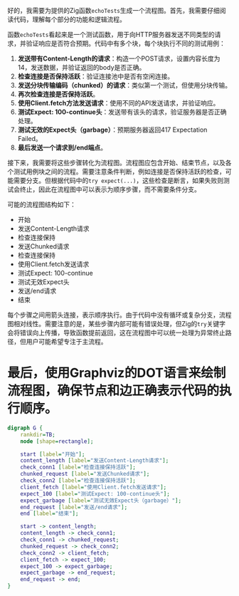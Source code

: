 好的，我需要为提供的Zig函数`echoTests`生成一个流程图。首先，我需要仔细阅读代码，理解每个部分的功能和逻辑流程。

函数`echoTests`看起来是一个测试函数，用于向HTTP服务器发送不同类型的请求，并验证响应是否符合预期。代码中有多个块，每个块执行不同的测试用例：

1. **发送带有Content-Length的请求**：构造一个POST请求，设置内容长度为14，发送数据，并验证返回的body是否正确。
2. **检查连接是否保持活跃**：验证连接池中是否有空闲连接。
3. **发送分块传输编码（chunked）的请求**：类似第一个测试，但使用分块传输。
4. **再次检查连接是否保持活跃**。
5. **使用Client.fetch方法发送请求**：使用不同的API发送请求，并验证响应。
6. **测试Expect: 100-continue头**：发送带有该头的请求，验证服务器是否正确处理。
7. **测试无效的Expect头（garbage）**：预期服务器返回417 Expectation Failed。
8. **最后发送一个请求到/end端点**。

接下来，我需要将这些步骤转化为流程图。流程图应包含开始、结束节点，以及各个测试用例块之间的流程。需要注意条件判断，例如连接是否保持活跃的检查，可能需要分支。但根据代码中的`try expect(...)`，这些检查是断言，如果失败则测试会终止，因此在流程图中可以表示为顺序步骤，而不需要条件分支。

可能的流程图结构如下：

- 开始
- 发送Content-Length请求
- 检查连接保持
- 发送Chunked请求
- 检查连接保持
- 使用Client.fetch发送请求
- 测试Expect: 100-continue
- 测试无效Expect头
- 发送/end请求
- 结束

每个步骤之间用箭头连接，表示顺序执行。由于代码中没有循环或复杂分支，流程图相对线性。需要注意的是，某些步骤内部可能有错误处理，但Zig的`try`关键字会将错误向上传播，导致函数提前返回，这在流程图中可以统一处理为异常终止路径，但用户可能希望专注于主流程。

最后，使用Graphviz的DOT语言来绘制流程图，确保节点和边正确表示代码的执行顺序。
================================================
```dot
digraph G {
    rankdir=TB;
    node [shape=rectangle];

    start [label="开始"];
    content_length [label="发送Content-Length请求"];
    check_conn1 [label="检查连接保持活跃"];
    chunked_request [label="发送Chunked请求"];
    check_conn2 [label="检查连接保持活跃"];
    client_fetch [label="使用Client.fetch发送请求"];
    expect_100 [label="测试Expect: 100-continue头"];
    expect_garbage [label="测试无效Expect头（garbage）"];
    end_request [label="发送/end请求"];
    end [label="结束"];

    start -> content_length;
    content_length -> check_conn1;
    check_conn1 -> chunked_request;
    chunked_request -> check_conn2;
    check_conn2 -> client_fetch;
    client_fetch -> expect_100;
    expect_100 -> expect_garbage;
    expect_garbage -> end_request;
    end_request -> end;
}
```